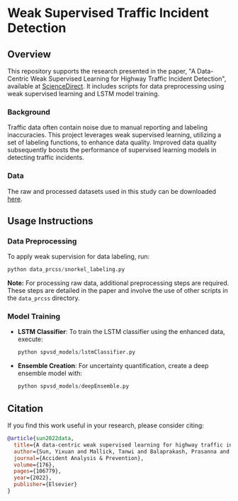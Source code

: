 
# Weak Supervised Traffic Incident Detection 

## Overview
This repository supports the research presented in the paper, "A Data-Centric Weak Supervised Learning for Highway Traffic Incident Detection", available at [ScienceDirect](https://www.sciencedirect.com/science/article/pii/S0001457522002147). It includes scripts for data preprocessing using weak supervised learning and LSTM model training.

### Background
Traffic data often contain noise due to manual reporting and labeling inaccuracies. This project leverages weak supervised learning, utilizing a set of labeling functions, to enhance data quality. Improved data quality subsequently boosts the performance of supervised learning models in detecting traffic incidents.

### Data
The raw and processed datasets used in this study can be downloaded [here](https://anl.box.com/s/6g347oehx6otdu4g20njnr2gh6oywopq).

## Usage Instructions

### Data Preprocessing
To apply weak supervision for data labeling, run:
```python
python data_prcss/snorkel_labeling.py
```
**Note:** For processing raw data, additional preprocessing steps are required. These steps are detailed in the paper and involve the use of other scripts in the `data_prcss` directory.

### Model Training
- **LSTM Classifier**: To train the LSTM classifier using the enhanced data, execute:
  ```python
  python spvsd_models/lstmClassifier.py
  ```

- **Ensemble Creation**: For uncertainty quantification, create a deep ensemble model with:
  ```python
  python spvsd_models/deepEnsemble.py
  ```

## Citation
If you find this work useful in your research, please consider citing:
```bibtex
@article{sun2022data,
  title={A data-centric weak supervised learning for highway traffic incident detection},
  author={Sun, Yixuan and Mallick, Tanwi and Balaprakash, Prasanna and Macfarlane, Jane},
  journal={Accident Analysis & Prevention},
  volume={176},
  pages={106779},
  year={2022},
  publisher={Elsevier}
}
```
